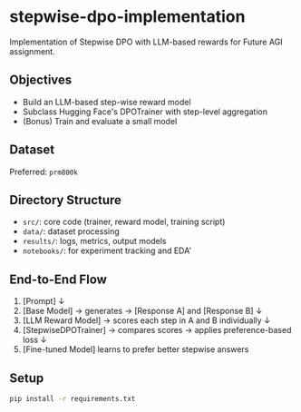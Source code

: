 # stepwise-dpo-implementation
Implementation of Stepwise DPO with LLM-based rewards for Future AGI assignment.

## Objectives
- Build an LLM-based step-wise reward model
- Subclass Hugging Face's DPOTrainer with step-level aggregation
- (Bonus) Train and evaluate a small model

## Dataset
Preferred: `prm800k`

## Directory Structure
- `src/`: core code (trainer, reward model, training script)
- `data/`: dataset processing
- `results/`: logs, metrics, output models
- `notebooks/`: for experiment tracking and EDA'

## End-to-End Flow

1. [Prompt]
        ↓
2. [Base Model] → generates → [Response A] and [Response B]
        ↓
3. [LLM Reward Model] → scores each step in A and B individually
        ↓
4. [StepwiseDPOTrainer] → compares scores → applies preference-based loss
        ↓
5. [Fine-tuned Model] learns to prefer better stepwise answers

## Setup
```bash
pip install -r requirements.txt
```


